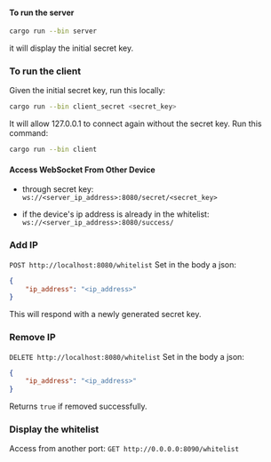 #### To run the server
```sh
cargo run --bin server
```
it will display the initial secret key.

### To run the client
Given the initial secret key, run this locally:
```sh
cargo run --bin client_secret <secret_key>
```
It will allow 127.0.0.1 to connect again without the secret key.
Run this command:
```sh
cargo run --bin client
```
#### Access WebSocket From Other Device
* through secret key: `ws://<server_ip_address>:8080/secret/<secret_key>`

* if the device's ip address is already in the whitelist: `ws://<server_ip_address>:8080/success/`

### Add IP 
`POST http://localhost:8080/whitelist`
Set in the body a json:
```json
{
    "ip_address": "<ip_address>"
}
```
This will respond with a newly generated secret key.

### Remove IP
`DELETE http://localhost:8080/whitelist`
Set in the body a json:
```json
{
    "ip_address": "<ip_address>"
}
```
Returns `true` if removed successfully.

### Display the whitelist
Access from another port: `GET http://0.0.0.0:8090/whitelist`
